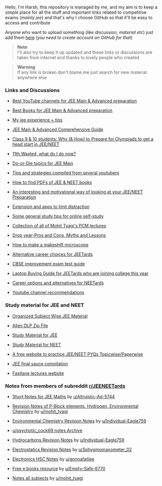 Hello, I'm Harsh, this repository is managed by me, and my aim is to keep a simple place for all the stuff and important links related to competitive exams (*mainly jee*) and that's why I choose GitHub so that it'll be easy to access and contribute

Anyone who want to upload something (*like discussion, material etc*) just add them [here](https://github.com/harshkad/jeeneet.stuff/issues/new) (*you need to create account on GitHub for that*)

> **Note**  
> I'll also try to keep it up updated and these links or discussions are taken from internet and thanks to lovely people who created

> **Warning**  
> If any link is broken don't blame me just search for new material anywhere else

### Links and Discussions

- [Best YouTube channels for JEE Main & Advanced preparation](https://www.reddit.com/r/JEENEETards/comments/pzc33l/request_to_mods_reupload_with_changes_hope_this/)

- [Best Books for JEE Main & Advanced preparation](https://www.reddit.com/r/JEENEETards/comments/q1vsvc/jeeneet_manual_for_books_requesting_mods_to_add/) 

- [My jee experience + tips](https://www.reddit.com/r/JEENEETards/comments/wz4610/6_years_in_16_mins_maybe_youll_learn_something/) 

- [JEE Main & Advanced Comprehensive Guide](https://www.reddit.com/r/JEENEETards/comments/rr6jdt/jee_mainsadvanced_comprehensive_guide_repost/)

- [Class 9 & 10 students: Why (& How) to Prepare for Olympiads to get a head start in JEE/NEET](https://www.reddit.com/r/JEENEETards/comments/q72hqv/kids_who_are_not_in_ninth_or_tenth_class_and_who/)

- [11th Wasted, what do I do now?](https://www.reddit.com/r/JEENEETards/comments/qv02yu/11th_wasted_what_do_i_do_now/)

- [Do-or-Die topics for JEE Main](https://www.reddit.com/r/JEENEETards/comments/qzsj63/importantdoordie_topics_for_mains_2022/)

- [Tips and strategies compiled from several youtubers](https://www.reddit.com/r/JEENEETards/comments/th41w2/all_the_tips_and_strategy_you_need_apart_from/?utm_source=share&utm_medium=web2x&context=3)

- [How to find PDFs of JEE & NEET books](https://www.reddit.com/r/JEENEETards/comments/qg2da0/the_actually_to_find_and_use_pdfs_of_jee_and_neet/) 

- [An interesting and motivational way of looking at your JEE/NEET Preparation](https://www.reddit.com/r/JEENEETards/comments/rsk20i/something_very_useful_for_jeeneetards_check_it/) 

- [Extension and apps to limit distraction](https://www.reddit.com/r/JEENEETards/comments/rxza3v/recommended_browser_extensions_distraction_apps/?utm_source=share&utm_medium=web2x&context=3)

- [Some general study tips for online self-study](https://www.reddit.com/r/JEENEETards/comments/twnr3t/tips_for_people_going_into_class_11th_and_are/)

- [Collection of all of Mohit Tyagi's PCM lectures](https://docs.google.com/document/d/16uirIb3t5MPXa9f9xknZ2uQnLIA9rLLnMlV_NkHfoJ4/edit)

- [Drop year-Pros and Cons, Myths and Lessons](https://www.reddit.com/r/JEENEETards/comments/v0fhoy/drop_year_pros_cons_myths_lessons/?utm_source=share&utm_medium=web2x&context=3)

- [How to make a makeshift microscope](https://www.reddit.com/r/JEENEETards/comments/v2qbyw/how_to_have_a_140x_jugaad_microscope_setup/?utm_source=share&utm_medium=web2x&context=3)

- [Alternative career choices for JEETards](https://www.reddit.com/r/JEENEETards/comments/vi2ijq/alternative_career_choices/?utm_source=share&utm_medium=web2x&context=3)

- [CBSE improvement exam test guide](https://www.reddit.com/r/JEENEETards/comments/w72uzk/nahi_aa_rhe_75_improvement_test_guide/?utm_source=share&utm_medium=web2x&context=3)

- [Laptop Buying Guide for JEETards who are joining college this year](https://www.reddit.com/r/JEENEETards/comments/xesz71/laptop_buying_guide_for_jeetards_who_are_joining/?utm_source=share&utm_medium=web2x&context=3)

- [Career options and alternatives for NEETards](https://www.reddit.com/r/JEENEETards/comments/ylrash/career_options_alternatives_for_pcbtardsneetards/?utm_source=share&utm_medium=web2x&context=3)

- [Youtube channel recommendations](https://www.reddit.com/r/JEENEETards/comments/wne7nt/gr8_underrated_youtube_channels_for_jee_advanced/)


### Study material for JEE and NEET

- [Organized Subject Wise JEE Material](https://drive.google.com/drive/folders/1-5sTDPA1aK5y6dwY-wyHfeAPdRUB9dpG)

- [Allen DLP Zip File](https://drive.google.com/file/d/1D9napBdRIqT2wdYRiefjf_yQfgxwIEMj/view)

- [Study Material for JEE](https://drive.google.com/drive/folders/1k0cW55ub2nbYVwHk90Z8S3xkCEdkLOlt)

- [Study Material for NEET](https://drive.google.com/drive/folders/1VjgCZP20FW5IYvL1qPmQynTXtAo6VxOf)

- [A free website to practice JEE/NEET PYQs Topicwise/Paperwise](https://questions.examside.com/)

- [JEE final sauce compilation](https://www.reddit.com/r/JEENEETards/comments/x82u7l/final_sauce_compilation_for_jee_2023tards/?utm_source=share&utm_medium=web2x&context=3)

- [Fastlane lectures website](https://www.reddit.com/r/JEENEETards/comments/z399tq/creating_a_site_for_systematic_and_easy_access_of/)


### Notes from members of subreddit [r/JEENEETards](https://www.reddit.com/r/JEENEETards)

- [Short Notes for JEE Maths](https://drive.google.com/drive/folders/1ImeOLviyCfXUlbkS0ANyvWyR3KX5WUOs?usp=sharing)  by  [u/Altruistic-Ad-5744](https://www.reddit.com/u/Altruistic-Ad-5744)

- [Revision Notes of P-Block elements, Hydrogen, Environmental Chemistry](https://www.reddit.com/user/psychotic_cock69/comments/ttrlb5/credits_to_sir_umohit_tyagi_i_have_made_these/?utm_source=share&utm_medium=web2x&context=3)  by  [u/mohit_tyagi](https://www.reddit.com/u/mohit_tyagi)

- [Environmental Chemistry Revision Notes](https://www.reddit.com/r/JEENEETards/comments/ua9v46/environmental_chem_short_notes_lelo/?utm_source=share&utm_medium=web2x&context=3)  by  [u/Individual-Eagle759](https://www.reddit.com/u/Individual-Eagle759)

- [u/psychotic_cock69 notes Archive](https://www.reddit.com/r/undefined/comments/u6hhuk/comment/i58bbki/?utm_source=share&utm_medium=web2x&context=3)

- [Hydrocarbons Revision Notes](https://imgur.com/gallery/psIyMh1)  by  [u/Individual-Eagle759](https://www.reddit.com/u/Individual-Eagle759)

- [Electrostatics Revision Notes](https://www.reddit.com/r/JEENEETards/comments/u5gtmz/electric_charges_fields_notes_in_8_pages/?utm_source=share&utm_medium=web2x&context=3)  by  [u/Sphygmomanometer_02](https://www.reddit.com/u/Sphygmomanometer_02)

- [Electronics HSC Notes](https://www.reddit.com/r/JEENEETards/comments/v8lz1t/for_hsctards_who_took_electronics_here_are_my/?utm_source=share&utm_medium=web2x&context=3)  by  [u/gonnafailjee](https://www.reddit.com/u/gonnafailjee)

- [Free e books resource](https://drive.google.com/drive/folders/1v14rJL89oR672KS8DMb2eSgOZkTAq9k_?usp=sharing)  by  [u/Empty-Safe-6770](https://www.reddit.com/u/Empty-Safe-6770)

- [Notes all subjects](https://www.reddit.com/r/JEENEETards/comments/xl8jih/all_my_notes_goodbye_d/)  by  [u/mohit_tyagi](https://www.reddit.com/u/mohit_tyagi)
